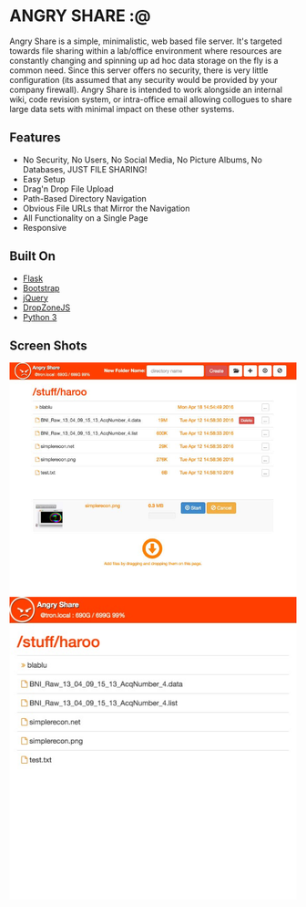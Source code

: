 # ANGRY SHARE :@

Angry Share is a simple, minimalistic, web based file server.  It's targeted
towards file sharing within a lab/office environment where resources are
constantly changing and spinning up ad hoc data storage on the fly is a common 
need.  Since this server offers no security, there is very little
configuration (its assumed that any security would be provided by your
company firewall).  Angry Share is intended to work alongside an internal wiki,
code revision system, or intra-office email allowing collogues to share large
data sets with minimal impact on these other systems.

## Features

* No Security, No Users, No Social Media, No Picture Albums, No Databases, JUST
  FILE SHARING!
* Easy Setup
* Drag'n Drop File Upload
* Path-Based Directory Navigation
* Obvious File URLs that Mirror the Navigation
* All Functionality on a Single Page
* Responsive

## Built On

* [Flask](http://flask.pocoo.org/)
* [Bootstrap](http://getbootstrap.com/)
* [jQuery](https://jquery.com/)
* [DropZoneJS](http://www.dropzonejs.com/)
* [Python 3](https://www.python.org/)

## Screen Shots
![All Opts](./static/screenshot1.jpg)
![Responsive](./static/screenshot2.jpg)
